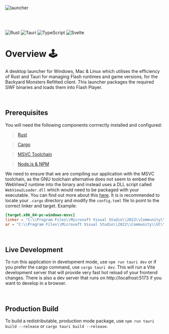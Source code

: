 ![launcher](https://github.com/bym-refitted/bymr-desktop-launcher/assets/157532981/a089982e-d2da-4ccb-9950-d16bba9485a4)

<br />
<br />

![Rust](https://img.shields.io/badge/rust-%23000000.svg?style=for-the-badge&logo=rust&logoColor=white)
![Tauri](https://img.shields.io/badge/tauri-%2324C8DB.svg?style=for-the-badge&logo=tauri&logoColor=%23FFFFFF)
![TypeScript](https://img.shields.io/badge/typescript-%23007ACC.svg?style=for-the-badge&logo=typescript&logoColor=white)
![Svelte](https://img.shields.io/badge/svelte-%23f1413d.svg?style=for-the-badge&logo=svelte&logoColor=white)

# Overview 🕹️

A desktop launcher for Windows, Mac & Linux which utilises the efficiency of Rust and Tauri for managing Flash runtimes and game versions, for the Backyard Monsters Refitted client. This launcher packages the required SWF binaries and loads them into Flash Player.

<br />

## Prerequisites
You will need the following components corrrectly installed and configured:
> [Rust](https://www.rust-lang.org/tools/install)

> [Cargo](https://crates.io/)

> [MSVC Toolchain](https://visualstudio.microsoft.com/vs/features/cplusplus/)

> [Node.js & NPM](https://docs.npmjs.com/downloading-and-installing-node-js-and-npm)

We need to ensure that we are compiling our application with the MSVC toolchain, as the GNU toolchain alternative does not seem to embed the WebView2 runtime into the binary and instead uses a DLL script called `WebView2Loader.dll` which would need to be packaged with your executable. You can find out more about this [here](https://crates.io/crates/tauri-webview2#runtime). It is is recommended to locate your `.cargo` directory and modify the `config.toml` file to point to the correct linker and target. Example:
```toml
[target.x86_64-pc-windows-msvc]
linker = "C:\\Program Files\\Microsoft Visual Studio\\2022\\Community\\VC\\Tools\\MSVC\\14.29.30133\\bin\\HostX64\\x64\\link.exe"
ar = "C:\\Program Files\\Microsoft Visual Studio\\2022\\Community\\VC\\Tools\\MSVC\\14.29.30133\\bin\\HostX64\\x64\\lib.exe"
``` 

<br />

## Live Development
To run this application in development mode, use `npm run tauri dev` or if you prefer the cargo command, use `cargo tauri dev`. This will run a Vite development server that will provide very fast hot reload of your frontend changes.  There is also a dev server that runs on http://localhost:5173 if you want to develop in a browser.

<br />

## Production Build
To build a redistributable, production mode package, use `npm run tauri build --release` or `cargo tauri build --release`.
